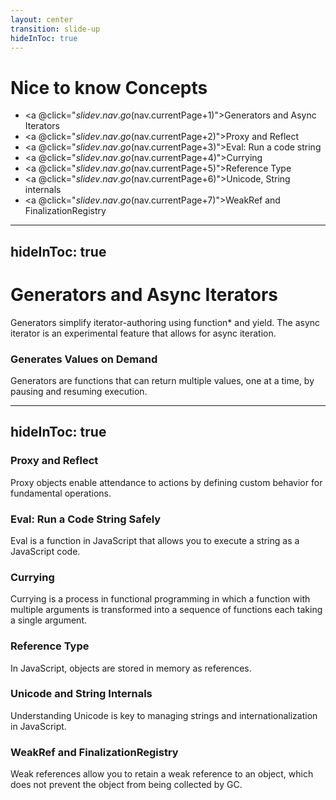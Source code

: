 ```yaml
---
layout: center
transition: slide-up
hideInToc: true
---
```


# Nice to know Concepts

<div mt-2 />

- <a @click="$slidev.nav.go($nav.currentPage+1)">Generators and Async Iterators</a>
- <a @click="$slidev.nav.go($nav.currentPage+2)">Proxy and Reflect</a>
- <a @click="$slidev.nav.go($nav.currentPage+3)">Eval: Run a code string</a>
- <a @click="$slidev.nav.go($nav.currentPage+4)">Currying</a>
- <a @click="$slidev.nav.go($nav.currentPage+5)">Reference Type</a>
- <a @click="$slidev.nav.go($nav.currentPage+6)">Unicode, String internals</a>
- <a @click="$slidev.nav.go($nav.currentPage+7)">WeakRef and FinalizationRegistry</a>

---
hideInToc: true
---

# Generators and Async Iterators

Generators simplify iterator-authoring using function* and yield. The async iterator is an experimental feature that allows for async iteration.

<div class="grid grid-cols-2 gap-4">
  <div>
    <h3>Generates Values on Demand</h3>
    <p>Generators are functions that can return multiple values, one at a time, by pausing and resuming execution.</p>
    
  </div>
  <div>
    <!-- <h3>Diagram</h3> -->
    <!-- <img src="/assets/generators_diagram.png" alt="Generators Diagram"/> -->
  </div>
</div>

---
hideInToc: true
---

### Proxy and Reflect

Proxy objects enable attendance to actions by defining custom behavior for fundamental operations.


### Eval: Run a Code String Safely

Eval is a function in JavaScript that allows you to execute a string as a JavaScript code.


### Currying

Currying is a process in functional programming in which a function with multiple arguments is transformed into a sequence of functions each taking a single argument.


### Reference Type

In JavaScript, objects are stored in memory as references.


### Unicode and String Internals

Understanding Unicode is key to managing strings and internationalization in JavaScript.


### WeakRef and FinalizationRegistry

Weak references allow you to retain a weak reference to an object, which does not prevent the object from being collected by GC.
